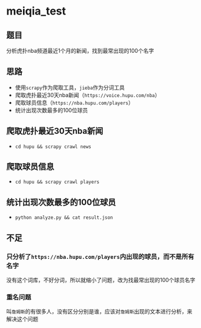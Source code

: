 # meiqia_test

## 题目
分析虎扑nba频道最近1个月的新闻，找到最常出现的100个名字

## 思路
- 使用`scrapy`作为爬取工具，`jieba`作为分词工具
- 爬取虎扑最近30天nba新闻（`https://voice.hupu.com/nba`）
- 爬取球员信息（`https://nba.hupu.com/players`）
- 统计出现次数最多的100位球员

## 爬取虎扑最近30天nba新闻
- `cd hupu && scrapy crawl news`

## 爬取球员信息
- `cd hupu && scrapy crawl players`

## 统计出现次数最多的100位球员
- `python analyze.py && cat result.json`

## 不足
### 只分析了`https://nba.hupu.com/players`内出现的球员，而不是所有名字
没有这个词库，不好分词，所以就缩小了问题，改为找最常出现的100个球员名字

### 重名问题
叫`詹姆斯`的有很多人，没有区分分别是谁，应该对`詹姆斯`出现的文本进行分析，来解决这个问题
